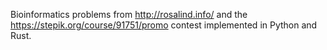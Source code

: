 Bioinformatics problems from http://rosalind.info/ and the https://stepik.org/course/91751/promo contest implemented in Python and Rust.